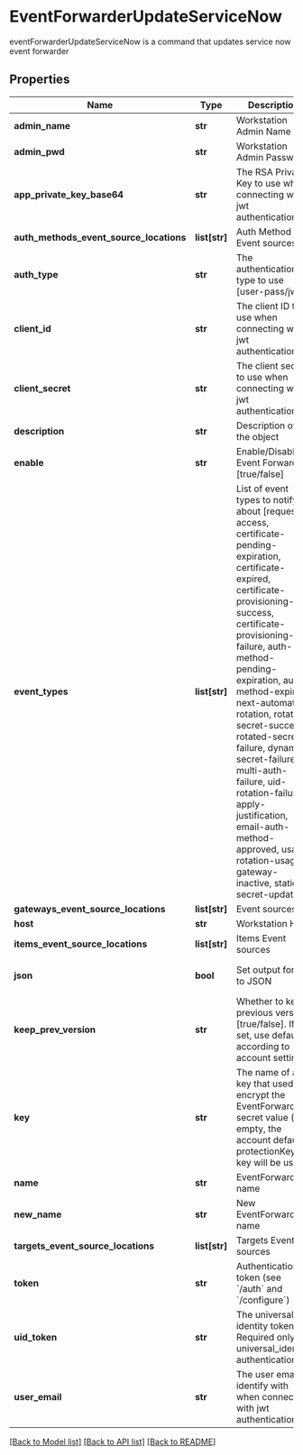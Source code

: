 # EventForwarderUpdateServiceNow

eventForwarderUpdateServiceNow is a command that updates service now event forwarder
## Properties
Name | Type | Description | Notes
------------ | ------------- | ------------- | -------------
**admin_name** | **str** | Workstation Admin Name | [optional] 
**admin_pwd** | **str** | Workstation Admin Password | [optional] 
**app_private_key_base64** | **str** | The RSA Private Key to use when connecting with jwt authentication | [optional] 
**auth_methods_event_source_locations** | **list[str]** | Auth Method Event sources | [optional] 
**auth_type** | **str** | The authentication type to use [user-pass/jwt] | [optional] [default to 'user-pass']
**client_id** | **str** | The client ID to use when connecting with jwt authentication | [optional] 
**client_secret** | **str** | The client secret to use when connecting with jwt authentication | [optional] 
**description** | **str** | Description of the object | [optional] 
**enable** | **str** | Enable/Disable Event Forwarder [true/false] | [optional] [default to 'true']
**event_types** | **list[str]** | List of event types to notify about [request-access, certificate-pending-expiration, certificate-expired, certificate-provisioning-success, certificate-provisioning-failure, auth-method-pending-expiration, auth-method-expired, next-automatic-rotation, rotated-secret-success, rotated-secret-failure, dynamic-secret-failure, multi-auth-failure, uid-rotation-failure, apply-justification, email-auth-method-approved, usage, rotation-usage, gateway-inactive, static-secret-updated] | [optional] 
**gateways_event_source_locations** | **list[str]** | Event sources | 
**host** | **str** | Workstation Host | [optional] 
**items_event_source_locations** | **list[str]** | Items Event sources | [optional] 
**json** | **bool** | Set output format to JSON | [optional] [default to False]
**keep_prev_version** | **str** | Whether to keep previous version [true/false]. If not set, use default according to account settings | [optional] 
**key** | **str** | The name of a key that used to encrypt the EventForwarder secret value (if empty, the account default protectionKey key will be used) | [optional] 
**name** | **str** | EventForwarder name | 
**new_name** | **str** | New EventForwarder name | [optional] 
**targets_event_source_locations** | **list[str]** | Targets Event sources | [optional] 
**token** | **str** | Authentication token (see &#x60;/auth&#x60; and &#x60;/configure&#x60;) | [optional] 
**uid_token** | **str** | The universal identity token, Required only for universal_identity authentication | [optional] 
**user_email** | **str** | The user email to identify with when connecting with jwt authentication | [optional] 

[[Back to Model list]](../README.md#documentation-for-models) [[Back to API list]](../README.md#documentation-for-api-endpoints) [[Back to README]](../README.md)


